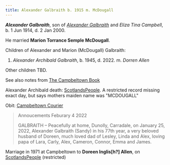```yaml
---
title: Alexander Galbraith b. 1915 m. McDougall
---
```

***Alexander Galbraith***, son of *[Alexander Galbraith](galbraith-alexander-1887.md)* and *Eliza Tina Campbell*,
b. 1 Jun 1914, d. 2 Jan 2000.

He married **Marion Torrance Semple McDougall**.

Children of Alexander and Marion (McDougall) Galbraith:

1. *Alexander Archibald Galbraith*, b. 1945, d. 2022. m. *Dorren Allen*

Other children TBD.

See also notes from [The Campbeltown Book](/sources/campbeltown.md#page-62)

Alexander Archibald death: [ScotlandsPeople](https://www.scotlandspeople.gov.uk/record-results?search_type=People&surname=galbraith&forename=alexander&forename_so=starts&from_year=2022&to_year=&surname_so=exact&record_type=stat_deaths).  A restricted record missing exact day, but says mothers maiden name was "MCDOUGALL"

Obit: [Campbeltown Courier](https://www.campbeltowncourier.co.uk/2022/02/04/announcements-february-4-2022/)

> Annoucements Feburary 4 2022
>
> GALBRAITH – Peacefully at home, Dunolly, Carradale, on January 25, 2022, Alexander Galbraith (Sandy) in his 77th year,
> a very beloved husband of Doreen, much loved dad of Lesley, Linda and Alex, loving papa of Lara, Carly, Alex, Cameron, Connor, Emma and James.

Marriage in 1971 at Campbeltown to **Doreen Inglis[h?] Allen**, on [ScotlandsPeople](https://www.scotlandspeople.gov.uk/record-results?search_type=people&dl_cat=statutory&dl_rec=statutory-marriages&surname=Galbraith&surname_so=exact&forename=Alexander%20A&forename_so=exact&spsurname_so=exact&spforename_so=starts&sex=M&from_year=1971&to_year=1971&county=ARGYLL&rd_real_name%5B0%5D=ARGYLL%20AND%20BUTE%20%28CAMPBELTOWN%29%20OR%20CAMPBELTOWN%20%28LANDWARD%29%20OR%20CAMPBELTOWN%20%28BURGH%29%20OR%20CAMPBELTOWN&rd_display_name%5B0%5D=ARGYLL%20AND%20BUTE%20%28CAMPBELTOWN%29%7CCAMPBELTOWN%20%28LANDWARD%29%7CCAMPBELTOWN%20%28BURGH%29%7CCAMPBELTOWN_CAMPBELTOWN&rdno%5B0%5D=ARGYLL%20AND%20BUTE%20%2ACAMPBELTOWN%2A%20OR%20CAMPBELTOWN%20%2ALANDWARD%2A%20OR%20CAMPBELTOWN%20%2ABURGH%2A%20OR%20CAMPBELTOWN&record_type=stat_marriages) (restricted)

